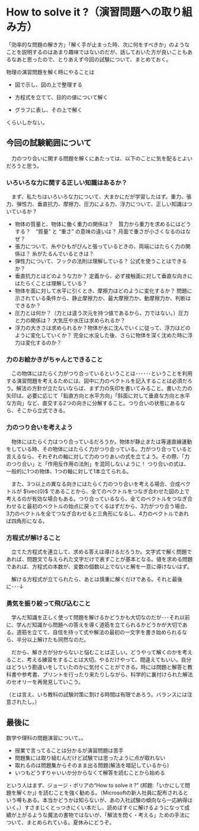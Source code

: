 # How to solve it ?（演習問題への取り組み方）

「効率的な問題の解き方」「解く手が止まった時、次に何をすべきか」のようなことを説明するのはあまり趣味ではないのだが、話しておいた方が良いこともあるなあと思ったので、とりあえず今回の試験について、まとめておく。

物理の演習問題を解く時にやることは

- 図で示し、図の上で整理する

- 方程式を立てて、目的の値について解く

- グラフに表し、その上で解く


くらいしかない。



## 今回の試験範囲について

　力のつり合いに関する問題を解くにあたっては、以下のことに気を配るとよいだろうと思う。



### いろいろな力に関する正しい知識はあるか？

　まず、私たちはいろいろな力について、大まかにだが学習したはず。重力、張力、弾性力、垂直抗力、摩擦力、圧力による力、浮力について、正しい知識はついているか？

- 物体の質量と、物体に働く重力の関係は？　質力から重力を求めるにはどうする？　“質量” と “重さ” の意味の違いは？ 月面で重さが小さくなるのはなぜ？
- 張力について、糸やひもがぴんと張っているときの、両端にはたらく力の関係は？ 糸がたるんでいるときは？
- 弾性力について、フックの法則は理解している？ 公式を使うことはできるか？
- 垂直抗力とはどのような力か？ 定義から、必ず接触面に対して垂直な向きにはたらくことは理解している？
- 物体を面に対して水平に引くとき、摩擦力はどのように変化するか？ 問題に示されている条件から、静止摩擦力か、最大摩擦力か、動摩擦力か、判断はできるか？
- 圧力とは何か？（力とは違う次元を持つ値であるから、力ではない。）圧力と力の関係は？ 大気圧や水圧は求められるか？
- 浮力の大きさは求められるか？物体が水に沈んでいくに従って、浮力はどのように変化していくか？ 完全に水没した後、さらに物体を深く沈めた時に浮力は変化するのか？



### 力のお絵かきがちゃんとできること

　この物体にはたらく力がつり合っているということは･･････ということを利用する演習問題を考えるためには、図中に力のベクトルを記入することは必須だろう。解法の方針が立たないならば、まず力の矢印を書いてみること。書いた力の矢印は、必要に応じて「鉛直方向と水平方向」「斜面に対して垂直な方向と水平な方向」など、直交する2つの向きに分解すること。つり合いの状態にあるなら、そこから立式できる。



### 力のつり合いを考えよう

　物体にはたらく力はつり合っているだろうか。物体が静止または等速直線運動をしている時、その物体にはたらく力がつり合っている。力がつり合っていると言えるなら、それぞれの軸に対して力のつりあいの式を立てよう。その際、「力のつり合い」と「作用反作用の法則」を混同しないように！ つり合いの式は、一般的に1つの物体、1つの軸に対して1本立てられる。

　また、3つ以上の異なる向きにはたらく力のつり合いを考える場合、合成ベクトルが $\vec{0}$ であることから、全てのベクトルをつなぎ合わせた図の上で考えるのが有効な場合もある。つり合っているなら、全てのベクトルをつなぎ合わせると最初のベクトルの始点に戻ってくるはずだから、3力がつり合う場合、3力のベクトルを全てつなぎ合わせると三角形になるし、4力のベクトルであれば四角形になる。



### 方程式が解けること

　立てた方程式を連立して、求める答えは導けるだろうか。文字式で解く問題であれば、問題文で与えられた文字だけで表すことが基本となる。値を求める問題であれば、方程式の本数が、変数の個数以上でないと解を一意に導けないはず。

　解ける方程式が立てられたら、あとは慎重に解くだけである。それと最後に･･･↓



### 勇気を振り絞って飛び込むこと

　学んだ知識を正しく使って問題を解けるかどうかも大切なのだが･･･それ以前に、学んだ知識から問題への答えを導く道筋を立てられるかどうかが大切である。道筋を立てて、自信を持って式や解法の最初の一文字を書き始められるなら、半分以上解けたも同然なのだ。

　だから、解き方が分からないと悩むことは正しい。どうやって解くのかを考えること、考える練習をすることは大切。やるだけやって、間違えてもいい。自分はどういう勘違いをしていたのかに気付くことができる。時には問題と解答と教科書や参考書、プリントを行ったり来たりしながら、科学的に裏付けられた解法のセオリーを再発見していこう。

（とは言え、いち教科の試験対策に割ける時間は有限であろう。バランスには注意されたし。）



## 最後に

数学や理科の問題演習について。。

- 授業で言ってることは分かるが演習問題は苦手
- 問題集には取り組むんだけど試験では思ったように点が取れない
- 取れるのは問題集からそのまま出る問題(解法を暗記しているから)
- いつもどうすりゃいいか分からなくて解答を読むことから始める

という人はまず、ジョージ・ポリアの“How to solve it ?” (邦題:「いかにして問題を解くか」) を読むことを強く勧める。（Microsoftの新人社員に配布されるという噂もある。本当かどうかは知らないが、あの入社試験の傾向なら一応納得はいく。）すさまじくとっつきにくい本だし、読めばすぐに解けるようになって成績が上がるような魔法の書物ではないが、「解法を閃く・考える」ための手法について、まとめられている。夏休みにどうぞ。
